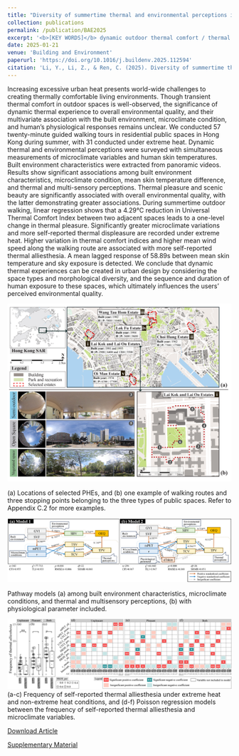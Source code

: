 ```yaml
---
title: "Diversity of summertime thermal and environmental perceptions in residential public spaces: A walking-based assessment in Hong Kong’s Public Housing Estates"
collection: publications
permalink: /publication/BAE2025
excerpt: '<b>[KEY WORDS]</b> dynamic outdoor thermal comfort / thermal alliesthesia / multi-sensory perception / extreme heat / high-density city /'
date: 2025-01-21
venue: 'Building and Environment'
paperurl: 'https://doi.org/10.1016/j.buildenv.2025.112594'
citation: 'Li, Y., Li, Z., & Ren, C. (2025). Diversity of summertime thermal and environmental perceptions in residential public spaces: A walking-based assessment in Hong Kong’s Public Housing Estates. Building and Environment.'
---
```


Increasing excessive urban heat presents world-wide challenges to creating thermally comfortable living environments. Though transient thermal comfort in outdoor spaces is well-observed, the significance of dynamic thermal experience to overall environmental quality, and their multivariate association with the built environment, microclimate condition, and human’s physiological responses remains unclear. We conducted 57 twenty-minute guided walking tours in residential public spaces in Hong Kong during summer, with 31 conducted under extreme heat. Dynamic thermal and environmental perceptions were surveyed with simultaneous measurements of microclimate variables and human skin temperatures. Built environment characteristics were extracted from panoramic videos. Results show significant associations among built environment characteristics, microclimate condition, mean skin temperature difference, and thermal and multi-sensory perceptions. Thermal pleasure and scenic beauty are significantly associated with overall environmental quality, with the latter demonstrating greater associations. During summertime outdoor walking, linear regression shows that a 4.29°C reduction in Universal Thermal Comfort Index between two adjacent spaces leads to a one-level change in thermal pleasure. Significantly greater microclimate variations and more self-reported thermal displeasure are recorded under extreme heat. Higher variation in thermal comfort indices and higher mean wind speed along the walking route are associated with more self-reported thermal alliesthesia. A mean lagged response of 58.89s between mean skin temperature and sky exposure is detected. We conclude that dynamic thermal experiences can be created in urban design by considering the space types and morphological diversity, and the sequence and duration of human exposure to these spaces, which ultimately influences the users’ perceived environmental quality.

![Method](/images/BAE2025.jpg)

(a) Locations of selected PHEs, and (b) one example of walking routes and three stopping points belonging to the three types of public spaces. Refer to Appendix C.2 for more examples.

![Fig](/images/BAE2025-1.jpg)

Pathway models (a) among built environment characteristics, microclimate conditions, and thermal and multisensory perceptions, (b) with physiological parameter included.

![Fig](/images/BAE2025-2.jpg)
(a-c) Frequency of self-reported thermal alliesthesia under extreme heat and non-extreme heat conditions, and (d-f) Poisson regression models between the frequency of self-reported thermal alliesthesia and microclimate variables.

[Download Article](http://yilun595.github.io/files/BAE2025.pdf)

[Supplementary Material](http://yilun595.github.io/files/BAE2025-SM.pdf)
